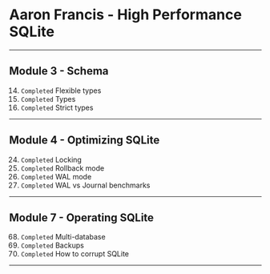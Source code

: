 # Aaron Francis - High Performance SQLite
_______________________________________________________________________________
## Module 3 - Schema
14. `Completed` Flexible types
15. `Completed` Types
16. `Completed` Strict types
_______________________________________________________________________________
## Module 4 - Optimizing SQLite
24. `Completed` Locking
25. `Completed` Rollback mode
26. `Completed` WAL mode
27. `Completed` WAL vs Journal benchmarks
_______________________________________________________________________________
## Module 7 - Operating SQLite
68. `Completed` Multi-database 
70. `Completed` Backups
72. `Completed` How to corrupt SQLite
_______________________________________________________________________________
